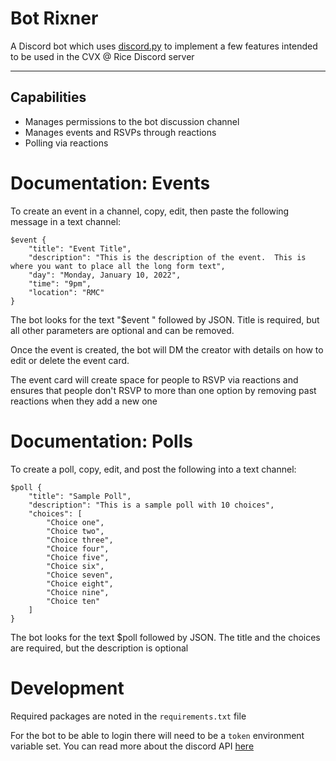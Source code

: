 # Bot Rixner

A Discord bot which uses [discord.py](https://discordpy.readthedocs.io/en/stable/index.html) to implement a few features intended to be used in the CVX @ Rice Discord server

---
## Capabilities

- Manages permissions to the bot discussion channel
- Manages events and RSVPs through reactions
- Polling via reactions

# Documentation: Events
To create an event in a channel, copy, edit, then paste the following message in a text channel:
```
$event {
    "title": "Event Title",
    "description": "This is the description of the event.  This is where you want to place all the long form text",
    "day": "Monday, January 10, 2022",
    "time": "9pm",
    "location": "RMC"
}
```

The bot looks for the text "$event " followed by JSON.  Title is required, but all other parameters are optional and can be removed. 

Once the event is created, the bot will DM the creator with details on how to edit or delete the event card.

The event card will create space for people to RSVP via reactions and ensures that people don't RSVP to more than one option by removing past reactions when they add a new one

# Documentation: Polls

To create a poll, copy, edit, and post the following into a text channel:
```
$poll {
    "title": "Sample Poll",
    "description": "This is a sample poll with 10 choices",
    "choices": [
        "Choice one",
        "Choice two",
        "Choice three",
        "Choice four",
        "Choice five",
        "Choice six",
        "Choice seven",
        "Choice eight",
        "Choice nine",
        "Choice ten"
    ]
}
```
The bot looks for the text $poll followed by JSON.  The title and the choices are required, but the description is optional

# Development

Required packages are noted in the `requirements.txt` file

For the bot to be able to login there will need to be a `token` environment variable set.  You can read more about the discord API [here](https://discord.com/developers/docs/intro)
